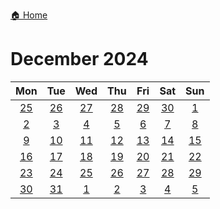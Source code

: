 [🏠 Home](../../index.md)
# December 2024

|Mon|Tue|Wed|Thu|Fri|Sat|Sun|
|:-:|:-:|:-:|:-:|:-:|:-:|:-:|
|[25](./november_25.md)|[26](./november_26.md)|[27](./november_27.md)|[28](./november_28.md)|[29](./november_29.md)|[30](./november_30.md)|[1](./december_1.md)|
|[2](./december_2.md)|[3](./december_3.md)|[4](./december_4.md)|[5](./december_5.md)|[6](./december_6.md)|[7](./december_7.md)|[8](./december_8.md)|
|[9](./december_9.md)|[10](./december_10.md)|[11](./december_11.md)|[12](./december_12.md)|[13](./december_13.md)|[14](./december_14.md)|[15](./december_15.md)|
|[16](./december_16.md)|[17](./december_17.md)|[18](./december_18.md)|[19](./december_19.md)|[20](./december_20.md)|[21](./december_21.md)|[22](./december_22.md)|
|[23](./december_23.md)|[24](./december_24.md)|[25](./december_25.md)|[26](./december_26.md)|[27](./december_27.md)|[28](./december_28.md)|[29](./december_29.md)|
|[30](./december_30.md)|[31](./december_31.md)|[1](./january_1.md)|[2](./january_2.md)|[3](./january_3.md)|[4](./january_4.md)|[5](./january_5.md)|
